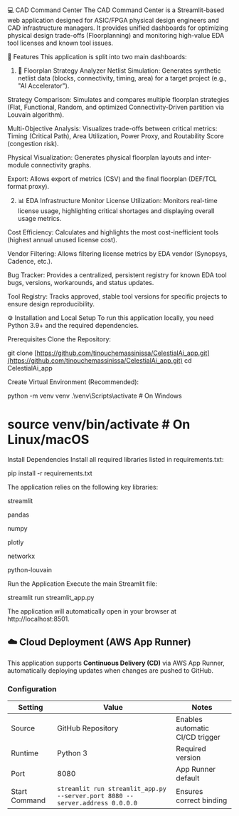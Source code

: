💻 CAD Command Center
The CAD Command Center is a Streamlit-based web application designed for ASIC/FPGA physical design engineers and CAD infrastructure managers. It provides unified dashboards for optimizing physical design trade-offs (Floorplanning) and monitoring high-value EDA tool licenses and known tool issues.

🚀 Features
This application is split into two main dashboards:

1. 🧱 Floorplan Strategy Analyzer
Netlist Simulation: Generates synthetic netlist data (blocks, connectivity, timing, area) for a target project (e.g., "AI Accelerator").

Strategy Comparison: Simulates and compares multiple floorplan strategies (Flat, Functional, Random, and optimized Connectivity-Driven partition via Louvain algorithm).

Multi-Objective Analysis: Visualizes trade-offs between critical metrics: Timing (Critical Path), Area Utilization, Power Proxy, and Routability Score (congestion risk).

Physical Visualization: Generates physical floorplan layouts and inter-module connectivity graphs.

Export: Allows export of metrics (CSV) and the final floorplan (DEF/TCL format proxy).

2. 📊 EDA Infrastructure Monitor
License Utilization: Monitors real-time license usage, highlighting critical shortages and displaying overall usage metrics.

Cost Efficiency: Calculates and highlights the most cost-inefficient tools (highest annual unused license cost).

Vendor Filtering: Allows filtering license metrics by EDA vendor (Synopsys, Cadence, etc.).

Bug Tracker: Provides a centralized, persistent registry for known EDA tool bugs, versions, workarounds, and status updates.

Tool Registry: Tracks approved, stable tool versions for specific projects to ensure design reproducibility.

⚙️ Installation and Local Setup
To run this application locally, you need Python 3.9+ and the required dependencies.

Prerequisites
Clone the Repository:

git clone [https://github.com/tinouchemassinissa/CelestialAi_app.git](https://github.com/tinouchemassinissa/CelestialAi_app.git)
cd CelestialAi_app

Create Virtual Environment (Recommended):

python -m venv venv
.\venv\Scripts\activate  # On Windows
# source venv/bin/activate # On Linux/macOS

Install Dependencies
Install all required libraries listed in requirements.txt:

pip install -r requirements.txt

The application relies on the following key libraries:

streamlit

pandas

numpy

plotly

networkx

python-louvain

Run the Application
Execute the main Streamlit file:

streamlit run streamlit_app.py

The application will automatically open in your browser at http://localhost:8501.

## ☁️ Cloud Deployment (AWS App Runner)

This application supports **Continuous Delivery (CD)** via AWS App Runner, automatically deploying updates when changes are pushed to GitHub.

### Configuration
| Setting       | Value                                                                                     | Notes                           |
|---------------|-------------------------------------------------------------------------------------------|---------------------------------|
| Source        | GitHub Repository                                                                         | Enables automatic CI/CD trigger |
| Runtime       | Python 3                                                                                  | Required version                |
| Port          | 8080                                                                                      | App Runner default              |
| Start Command | `streamlit run streamlit_app.py --server.port 8080 --server.address 0.0.0.0`              | Ensures correct binding         |
